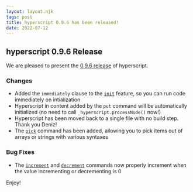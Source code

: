 ```yaml
---
layout: layout.njk
tags: post
title: hyperscript 0.9.6 has been released!
date: 2022-07-12
---
```


## hyperscript 0.9.6 Release

We are pleased to present the [0.9.6 release](https://unpkg.com/browse/hyperscript.org@0.9.6/) of hyperscript.

### Changes

* Added the `immediately` clause to the [`init`](/features/init) feature, so you can run code immediately on intialization
* Hyperscript in content added by the `put` command will be automatically initialized (no need to call `_hyperscript.processNode()`
  now!)
* Hyperscript has been moved back to a single file with no build step.  Thank you Deniz!
* The [`pick`](/commands/pick) command has been added, allowing you to pick items out of arrays or strings with various
  syntaxes

### Bug Fixes

* The [`increment`](/commands/increment)  and [`decrement`](/commands/decrement) commands now properly increment when
  the value incrementing or decrementing is 0

Enjoy!
